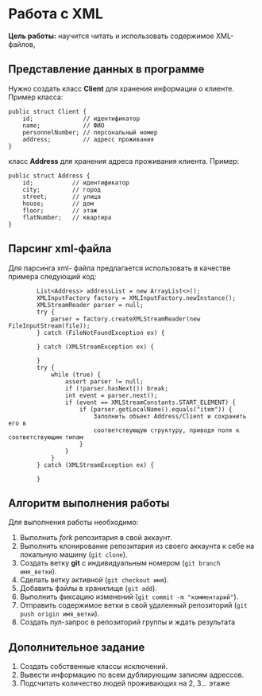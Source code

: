 # Работа с XML

**Цель работы:** научится читать и использовать содержимое XML-файлов,

## Представление данных в программе

Нужно создать класс **Client** для хранения информации о клиенте. Пример класса:
```
public struct Client {
    id;              // идентификатор
    name;            // ФИО
    personnelNumber; // персональный номер
    address;         // адресс проживания
} 
```
класс **Address** для хранения адреса проживания клиента. Пример:

```
public struct Address {
    id;           // идентификатор
    city;         // город
    street;       // улица
    house;        // дом
    floor;        // этаж
    flatNumber;   // квартира
} 
```


## Парсинг xml-файла

Для парсинга xml- файла предлагается использовать в качестве примера следующий код:

```
        List<Address> addressList = new ArrayList<>();
        XMLInputFactory factory = XMLInputFactory.newInstance();
        XMLStreamReader parser = null;
        try {
            parser = factory.createXMLStreamReader(new FileInputStream(file));
        } catch (FileNotFoundException ex) {
            
        } catch (XMLStreamException ex) {
            
        }
        try {
            while (true) {
                assert parser != null;
                if (!parser.hasNext()) break;
                int event = parser.next();
                if (event == XMLStreamConstants.START_ELEMENT) {
                    if (parser.getLocalName().equals("item")) {
                        Заполнить объект Address/Client и сохранить его в 
                        соответствующую структуру, приводя поля к соответствующим типам
                    }
                }
            }
        } catch (XMLStreamException ex) {
            
        }
```

## Алгоритм выполнения работы

Для выполнения работы необходимо:

1. Выполнить *fork* репозитария в свой аккаунт.
1. Выполнить клонирование репозитария из своего аккаунта к себе на локальную машину (`git clone`).
1. Создать ветку **git** с индивидуальным номером (`git branch имя_ветки`).
1. Сделать ветку активной (`git checkout имя`).
1. Добавить файлы в хранилище (`git add`).
1. Выполнить фиксацию изменений (`git commit -m "комментарий"`).
1. Отправить содержимое ветки в свой удаленный репозиторий (`git push origin имя_ветки`).
1. Создать пул-запрос в репозиторий группы и ждать результата


## Дополнительное задание

1. Создать собственные классы исключений.
1. Вывести информацию по всем дублирующим записям адрессов.
2. Подсчитать количество людей проживающих на 2, 3... этаже
